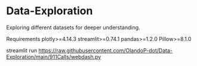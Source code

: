 # Data-Exploration
Exploring different datasets for deeper understanding.

Requirements
plotly>=4.14.3
streamlit>=0.74.1
pandas>=1.2.0
Pillow>=8.1.0

streamlit run https://raw.githubusercontent.com/OlandoP-dot/Data-Exploration/main/911Calls/webdash.py

